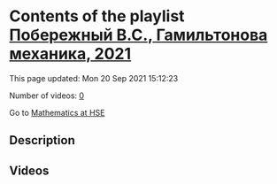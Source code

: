 # Contents of the playlist [Побережный В.С., Гамильтонова механика, 2021](https://www.youtube.com/playlist?list=PLq3E5oubNNoAS5NVBTBHia-xixzTJcG_y)

This page updated: Mon 20 Sep 2021 15:12:23

Number of videos: [0](#videos)

Go to [Mathematics at HSE](../README.md)

## Description



## Videos

